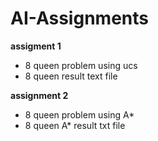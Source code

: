 # AI-Assignments
__assigment 1__
* 8 queen problem using ucs 
* 8 queen result text file

__assignment 2__
* 8 queen problem using A* 
* 8 queen A* result txt file

